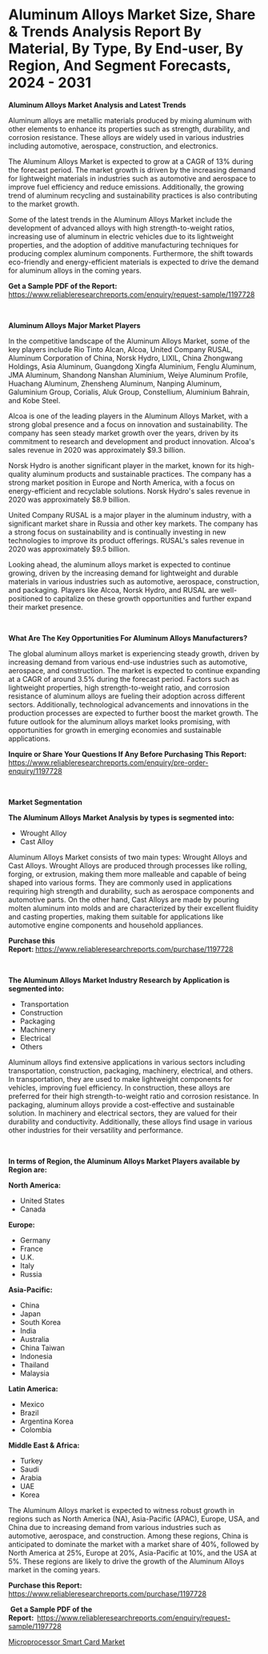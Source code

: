 <p><h1>Aluminum Alloys Market Size, Share & Trends Analysis Report By Material, By Type, By End-user, By Region, And Segment Forecasts, 2024 - 2031</h1></p><p><strong>Aluminum Alloys Market Analysis and Latest Trends</strong></p>
<p><p>Aluminum alloys are metallic materials produced by mixing aluminum with other elements to enhance its properties such as strength, durability, and corrosion resistance. These alloys are widely used in various industries including automotive, aerospace, construction, and electronics.</p><p>The Aluminum Alloys Market is expected to grow at a CAGR of 13% during the forecast period. The market growth is driven by the increasing demand for lightweight materials in industries such as automotive and aerospace to improve fuel efficiency and reduce emissions. Additionally, the growing trend of aluminum recycling and sustainability practices is also contributing to the market growth.</p><p>Some of the latest trends in the Aluminum Alloys Market include the development of advanced alloys with high strength-to-weight ratios, increasing use of aluminum in electric vehicles due to its lightweight properties, and the adoption of additive manufacturing techniques for producing complex aluminum components. Furthermore, the shift towards eco-friendly and energy-efficient materials is expected to drive the demand for aluminum alloys in the coming years.</p></p>
<p><strong>Get a Sample PDF of the Report:&nbsp;</strong> <a href="https://www.reliableresearchreports.com/enquiry/request-sample/1197728">https://www.reliableresearchreports.com/enquiry/request-sample/1197728</a></p>
<p>&nbsp;</p>
<p><strong>Aluminum Alloys Major Market Players</strong></p>
<p><p>In the competitive landscape of the Aluminum Alloys Market, some of the key players include Rio Tinto Alcan, Alcoa, United Company RUSAL, Aluminum Corporation of China, Norsk Hydro, LIXIL, China Zhongwang Holdings, Asia Aluminum, Guangdong Xingfa Aluminium, Fenglu Aluminum, JMA Aluminum, Shandong Nanshan Aluminium, Weiye Aluminum Profile, Huachang Aluminum, Zhensheng Aluminum, Nanping Aluminum, Galuminium Group, Corialis, Aluk Group, Constellium, Aluminium Bahrain, and Kobe Steel.</p><p>Alcoa is one of the leading players in the Aluminum Alloys Market, with a strong global presence and a focus on innovation and sustainability. The company has seen steady market growth over the years, driven by its commitment to research and development and product innovation. Alcoa's sales revenue in 2020 was approximately $9.3 billion.</p><p>Norsk Hydro is another significant player in the market, known for its high-quality aluminum products and sustainable practices. The company has a strong market position in Europe and North America, with a focus on energy-efficient and recyclable solutions. Norsk Hydro's sales revenue in 2020 was approximately $8.9 billion.</p><p>United Company RUSAL is a major player in the aluminum industry, with a significant market share in Russia and other key markets. The company has a strong focus on sustainability and is continually investing in new technologies to improve its product offerings. RUSAL's sales revenue in 2020 was approximately $9.5 billion.</p><p>Looking ahead, the aluminum alloys market is expected to continue growing, driven by the increasing demand for lightweight and durable materials in various industries such as automotive, aerospace, construction, and packaging. Players like Alcoa, Norsk Hydro, and RUSAL are well-positioned to capitalize on these growth opportunities and further expand their market presence.</p></p>
<p>&nbsp;</p>
<p><strong>What Are The Key Opportunities For Aluminum Alloys Manufacturers?</strong></p>
<p><p>The global aluminum alloys market is experiencing steady growth, driven by increasing demand from various end-use industries such as automotive, aerospace, and construction. The market is expected to continue expanding at a CAGR of around 3.5% during the forecast period. Factors such as lightweight properties, high strength-to-weight ratio, and corrosion resistance of aluminum alloys are fueling their adoption across different sectors. Additionally, technological advancements and innovations in the production processes are expected to further boost the market growth. The future outlook for the aluminum alloys market looks promising, with opportunities for growth in emerging economies and sustainable applications.</p></p>
<p><strong>Inquire or Share Your Questions If Any Before Purchasing This Report:</strong> <a href="https://www.reliableresearchreports.com/enquiry/pre-order-enquiry/1197728">https://www.reliableresearchreports.com/enquiry/pre-order-enquiry/1197728</a></p>
<p>&nbsp;</p>
<p><strong>Market Segmentation</strong></p>
<p><strong>The Aluminum Alloys Market Analysis by types is segmented into:</strong></p>
<p><ul><li>Wrought Alloy</li><li>Cast Alloy</li></ul></p>
<p><p>Aluminum Alloys Market consists of two main types: Wrought Alloys and Cast Alloys. Wrought Alloys are produced through processes like rolling, forging, or extrusion, making them more malleable and capable of being shaped into various forms. They are commonly used in applications requiring high strength and durability, such as aerospace components and automotive parts. On the other hand, Cast Alloys are made by pouring molten aluminum into molds and are characterized by their excellent fluidity and casting properties, making them suitable for applications like automotive engine components and household appliances.</p></p>
<p><strong>Purchase this Report:&nbsp;</strong><a href="https://www.reliableresearchreports.com/purchase/1197728">https://www.reliableresearchreports.com/purchase/1197728</a></p>
<p>&nbsp;</p>
<p><strong>The Aluminum Alloys Market Industry Research by Application is segmented into:</strong></p>
<p><ul><li>Transportation</li><li>Construction</li><li>Packaging</li><li>Machinery</li><li>Electrical</li><li>Others</li></ul></p>
<p><p>Aluminum alloys find extensive applications in various sectors including transportation, construction, packaging, machinery, electrical, and others. In transportation, they are used to make lightweight components for vehicles, improving fuel efficiency. In construction, these alloys are preferred for their high strength-to-weight ratio and corrosion resistance. In packaging, aluminum alloys provide a cost-effective and sustainable solution. In machinery and electrical sectors, they are valued for their durability and conductivity. Additionally, these alloys find usage in various other industries for their versatility and performance.</p></p>
<p>&nbsp;</p>
<p><strong>In terms of Region, the Aluminum Alloys Market Players available by Region are:</strong></p>
<p>
    <p> <strong> North America: </strong>
        <ul>
            <li>United States</li>
            <li>Canada</li>
        </ul>
        </p> 
    <p> <strong> Europe: </strong>
        <ul>
            <li>Germany</li>
            <li>France</li>
            <li>U.K.</li>
            <li>Italy</li>
            <li>Russia</li>
        </ul>
        </p> 
    <p> <strong> Asia-Pacific: </strong>
        <ul>
            <li>China</li>
            <li>Japan</li>
            <li>South Korea</li>
            <li>India</li>
            <li>Australia</li>
            <li>China Taiwan</li>
            <li>Indonesia</li>
            <li>Thailand</li>
            <li>Malaysia</li>
        </ul>
        </p> 
    <p> <strong> Latin America: </strong>
        <ul>
            <li>Mexico</li>
            <li>Brazil</li>
            <li>Argentina Korea</li>
            <li>Colombia</li>
        </ul>
        </p> 
    <p> <strong> Middle East & Africa: </strong>
        <ul>
            <li>Turkey</li>
            <li>Saudi</li>
            <li>Arabia</li>
            <li>UAE</li>
            <li>Korea</li>
        </ul>
    </p>
    </p>
<p><p>The Aluminum Alloys market is expected to witness robust growth in regions such as North America (NA), Asia-Pacific (APAC), Europe, USA, and China due to increasing demand from various industries such as automotive, aerospace, and construction. Among these regions, China is anticipated to dominate the market with a market share of 40%, followed by North America at 25%, Europe at 20%, Asia-Pacific at 10%, and the USA at 5%. These regions are likely to drive the growth of the Aluminum Alloys market in the coming years.</p></p>
<p><strong>Purchase this Report: </strong><a href="https://www.reliableresearchreports.com/purchase/1197728">https://www.reliableresearchreports.com/purchase/1197728</a></p>
<p>&nbsp;<strong>Get a Sample PDF of the Report:&nbsp;&nbsp;</strong><a href="https://www.reliableresearchreports.com/enquiry/request-sample/1197728">https://www.reliableresearchreports.com/enquiry/request-sample/1197728</a></p>
<p><strong></strong></p>
<p><p><a href="https://copper-carbon-84f.notion.site/Microprocessor-Smart-Card-Market-Offers-Provide-Insightful-Data-for-the-Time-Period-from-2024-to-203-cd91e3664deb4639b7c7a556883aaa71">Microprocessor Smart Card Market</a></p></p>